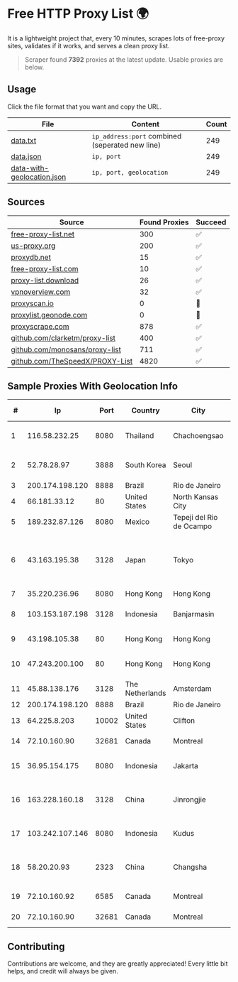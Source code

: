
# Free HTTP Proxy List 🌍

It is a lightweight project that, every 10 minutes, scrapes lots of free-proxy sites, validates if it works, and serves a clean proxy list.


> Scraper found **7392** proxies at the latest update. Usable proxies are below.

## Usage

Click the file format that you want and copy the URL.


|File|Content|Count|
|----|-------|-----|
|[data.txt](https://raw.githubusercontent.com/themiralay/Proxy-List-World/master/data.txt)|`ip_address:port` combined (seperated new line)|249|
|[data.json](https://raw.githubusercontent.com/themiralay/Proxy-List-World/master/data.json)|`ip, port`|249|
|[data-with-geolocation.json](https://raw.githubusercontent.com/themiralay/Proxy-List-World/master/data-with-geolocation.json)|`ip, port, geolocation`|249|

## Sources

|Source|Found Proxies|Succeed|
|------|-------------|-------|
|[free-proxy-list.net](https://free-proxy-list.net)|300|✅|
|[us-proxy.org](https://www.us-proxy.org)|200|✅|
|[proxydb.net](http://proxydb.net)|15|✅|
|[free-proxy-list.com](https://free-proxy-list.com/?page=&port=&type%5B%5D=http&type%5B%5D=https&up_time=0&search=Search)|10|✅|
|[proxy-list.download](https://www.proxy-list.download/HTTP)|26|✅|
|[vpnoverview.com](https://vpnoverview.com/privacy/anonymous-browsing/free-proxy-servers)|32|✅|
|[proxyscan.io](https://www.proxyscan.io)|0|🚫|
|[proxylist.geonode.com](https://proxylist.geonode.com/api/proxy-list?limit=300&page=1&sort_by=lastChecked&sort_type=desc&protocols=http,https)|0|🚫|
|[proxyscrape.com](https://api.proxyscrape.com/v2/?request=displayproxies&protocol=http&timeout=10000&country=all&ssl=all&anonymity=all)|878|✅|
|[github.com/clarketm/proxy-list](https://raw.githubusercontent.com/clarketm/proxy-list/master/proxy-list-raw.txt)|400|✅|
|[github.com/monosans/proxy-list](https://raw.githubusercontent.com/monosans/proxy-list/main/proxies/http.txt)|711|✅|
|[github.com/TheSpeedX/PROXY-List](https://raw.githubusercontent.com/TheSpeedX/PROXY-List/master/http.txt)|4820|✅|


## Sample Proxies With Geolocation Info

|#|Ip|Port|Country|City|Internet Service Provider|
|-|--|----|-------|----|-------------------------|
|1|116.58.232.25|8080|Thailand|Chachoengsao|CAT Telecom Public Company Limited|
|2|52.78.28.97|3888|South Korea|Seoul|Amazon Technologies Inc.|
|3|200.174.198.120|8888|Brazil|Rio de Janeiro|Claro S.A|
|4|66.181.33.12|80|United States|North Kansas City|UnReal Servers, LLC|
|5|189.232.87.126|8080|Mexico|Tepeji del Rio de Ocampo|Uninet S.A. de C.V.|
|6|43.163.195.38|3128|Japan|Tokyo|Shenzhen Tencent Computer Systems Company Limited|
|7|35.220.236.96|8080|Hong Kong|Hong Kong|Google LLC|
|8|103.153.187.198|3128|Indonesia|Banjarmasin|PT. Fiber Networks Indonesia|
|9|43.198.105.38|80|Hong Kong|Hong Kong|Amazon.com, Inc.|
|10|47.243.200.100|80|Hong Kong|Hong Kong|Alibaba (US) Technology Co., Ltd.|
|11|45.88.138.176|3128|The Netherlands|Amsterdam|Yaglom Labs Ltd|
|12|200.174.198.120|8888|Brazil|Rio de Janeiro|Claro S.A|
|13|64.225.8.203|10002|United States|Clifton|DigitalOcean, LLC|
|14|72.10.160.90|32681|Canada|Montreal|GloboTech Communications|
|15|36.95.154.175|8080|Indonesia|Jakarta|PT. Telekomunikasi Indonesia|
|16|163.228.160.18|3128|China|Jinrongjie|Shanghai Blue Cloud Technology Co., Ltd|
|17|103.242.107.146|8080|Indonesia|Kudus|PT Lintas Jaringan Nusantara|
|18|58.20.20.93|2323|China|Changsha|CNC Group CHINA169 Hunan Province Network|
|19|72.10.160.92|6585|Canada|Montreal|GloboTech Communications|
|20|72.10.160.90|32681|Canada|Montreal|GloboTech Communications|



## Contributing

Contributions are welcome, and they are greatly appreciated! Every
little bit helps, and credit will always be given.

